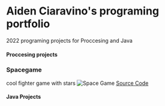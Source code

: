 # Aiden Ciaravino's programing portfolio

2022 programing projects for Proccesing and Java

#### Proccesing projects

### Spacegame
cool fighter game with stars
![Space Game]()
[Source Code]()


#### Java Projects

